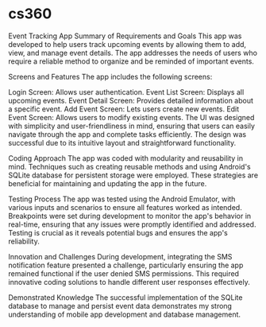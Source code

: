 # cs360
Event Tracking App
Summary of Requirements and Goals
This app was developed to help users track upcoming events by allowing them to add, view, and manage event details. The app addresses the needs of users who require a reliable method to organize and be reminded of important events.

Screens and Features
The app includes the following screens:

Login Screen: Allows user authentication.
Event List Screen: Displays all upcoming events.
Event Detail Screen: Provides detailed information about a specific event.
Add Event Screen: Lets users create new events.
Edit Event Screen: Allows users to modify existing events.
The UI was designed with simplicity and user-friendliness in mind, ensuring that users can easily navigate through the app and complete tasks efficiently. The design was successful due to its intuitive layout and straightforward functionality.

Coding Approach
The app was coded with modularity and reusability in mind. Techniques such as creating reusable methods and using Android's SQLite database for persistent storage were employed. These strategies are beneficial for maintaining and updating the app in the future.

Testing Process
The app was tested using the Android Emulator, with various inputs and scenarios to ensure all features worked as intended. Breakpoints were set during development to monitor the app's behavior in real-time, ensuring that any issues were promptly identified and addressed. Testing is crucial as it reveals potential bugs and ensures the app's reliability.

Innovation and Challenges
During development, integrating the SMS notification feature presented a challenge, particularly ensuring the app remained functional if the user denied SMS permissions. This required innovative coding solutions to handle different user responses effectively.

Demonstrated Knowledge
The successful implementation of the SQLite database to manage and persist event data demonstrates my strong understanding of mobile app development and database management.


